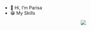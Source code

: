 - 👋 Hi, I’m Parisa
- 😁 My Skills
<p align="center">
  <a href="https://skillicons.dev">
    <img src="https://skillicons.dev/icons?i=git,reactjs,html,css,figma" />
  </a>
</p>
<!---
ParisaSarraf/ParisaSarraf is a ✨ special ✨ repository because its `README.md` (this file) appears on your GitHub profile.
You can click the Preview link to take a look at your changes.
--->
